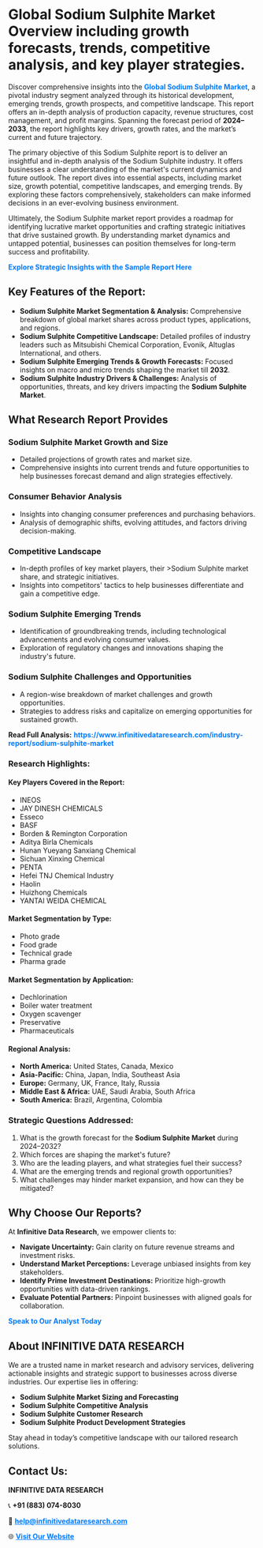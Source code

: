 <h1>Global Sodium Sulphite Market Overview including growth forecasts, trends, competitive analysis, and key player strategies.</h1>
<p>
Discover comprehensive insights into the 
<a href="https://www.infinitivedataresearch.com/industry-report/sodium-sulphite-market" rel="dofollow" style="color: #007BFF; text-decoration: none;"><strong>Global Sodium Sulphite Market</strong></a>, a pivotal industry segment analyzed through its historical development, emerging trends, growth prospects, and competitive landscape. This report offers an in-depth analysis of production capacity, revenue structures, cost management, and profit margins. Spanning the forecast period of <strong>2024–2033</strong>, the report highlights key drivers, growth rates, and the market’s current and future trajectory.
</p>
<p>
The primary objective of this Sodium Sulphite report is to deliver an insightful and in-depth analysis of the Sodium Sulphite industry. It offers businesses a clear understanding of the market's current dynamics and future outlook. The report dives into essential aspects, including market size, growth potential, competitive landscapes, and emerging trends. By exploring these factors comprehensively, stakeholders can make informed decisions in an ever-evolving business environment.
</p>
<p>
Ultimately, the Sodium Sulphite market report provides a roadmap for identifying lucrative market opportunities and crafting strategic initiatives that drive sustained growth. By understanding market dynamics and untapped potential, businesses can position themselves for long-term success and profitability.
</p>
<p>
<a href="https://www.infinitivedataresearch.com/request-sample/reportId=105921" style="color: #007BFF; text-decoration: none;"><strong>Explore Strategic Insights with the Sample Report Here</strong></a>
</p>

<h2>Key Features of the Report:</h2>
<ul>
<li><strong>Sodium Sulphite Market Segmentation & Analysis:</strong> Comprehensive breakdown of global market shares across product types, applications, and regions.</li>
<li><strong>Sodium Sulphite Competitive Landscape:</strong> Detailed profiles of industry leaders such as Mitsubishi Chemical Corporation, Evonik, Altuglas International, and others.</li>
<li><strong>Sodium Sulphite Emerging Trends & Growth Forecasts:</strong> Focused insights on macro and micro trends shaping the market till <strong>2032</strong>.</li>
<li><strong>Sodium Sulphite Industry Drivers & Challenges:</strong> Analysis of opportunities, threats, and key drivers impacting the <strong>Sodium Sulphite Market</strong>.</li>
</ul>

<h2>What Research Report Provides</h2>
<h3>Sodium Sulphite Market Growth and Size</h3>
<ul>
<li>Detailed projections of growth rates and market size.</li>
<li>Comprehensive insights into current trends and future opportunities to help businesses forecast demand and align strategies effectively.</li>
</ul>

<h3>Consumer Behavior Analysis</h3>
<ul>
<li>Insights into changing consumer preferences and purchasing behaviors.</li>
<li>Analysis of demographic shifts, evolving attitudes, and factors driving decision-making.</li>
</ul>

<h3>Competitive Landscape</h3>
<ul>
<li>In-depth profiles of key market players, their >Sodium Sulphite market share, and strategic initiatives.</li>
<li>Insights into competitors' tactics to help businesses differentiate and gain a competitive edge.</li>
</ul>

<h3>Sodium Sulphite Emerging Trends</h3>
<ul>
<li>Identification of groundbreaking trends, including technological advancements and evolving consumer values.</li>
<li>Exploration of regulatory changes and innovations shaping the industry's future.</li>
</ul>

<h3>Sodium Sulphite Challenges and Opportunities</h3>
<ul>
<li>A region-wise breakdown of market challenges and growth opportunities.</li>
<li>Strategies to address risks and capitalize on emerging opportunities for sustained growth.</li>
</ul>
<p><strong>Read Full Analysis:</strong> <a href="https://www.infinitivedataresearch.com/industry-report/sodium-sulphite-market" rel="dofollow" style="color: #007BFF; text-decoration: none;"><strong>https://www.infinitivedataresearch.com/industry-report/sodium-sulphite-market</strong></a></p>
<h3>Research Highlights:</h3>
<h4>Key Players Covered in the Report:</h4>
<ul><li>INEOS</li><li>JAY DINESH CHEMICALS</li><li>Esseco</li><li>BASF</li><li>Borden &amp; Remington Corporation</li><li>Aditya Birla Chemicals</li><li>Hunan Yueyang Sanxiang Chemical</li><li>Sichuan Xinxing Chemical</li><li>PENTA</li><li>Hefei TNJ Chemical Industry</li><li>Haolin</li><li>Huizhong Chemicals</li><li>YANTAI WEIDA CHEMICAL</li></ul>
<h4>Market Segmentation by Type:</h4>
<ul><li>Photo grade</li><li>Food grade</li><li>Technical grade</li><li>Pharma grade</li></ul>
<h4>Market Segmentation by Application:</h4>
<ul><li>Dechlorination</li><li>Boiler water treatment</li><li>Oxygen scavenger</li><li>Preservative</li><li>Pharmaceuticals</li></ul>

<h4>Regional Analysis:</h4>
<ul>
<li><strong>North America:</strong> United States, Canada, Mexico</li>
<li><strong>Asia-Pacific:</strong> China, Japan, India, Southeast Asia</li>
<li><strong>Europe:</strong> Germany, UK, France, Italy, Russia</li>
<li><strong>Middle East & Africa:</strong> UAE, Saudi Arabia, South Africa</li>
<li><strong>South America:</strong> Brazil, Argentina, Colombia</li>
</ul>

<h3>Strategic Questions Addressed:</h3>
<ol>
<li>What is the growth forecast for the <strong>Sodium Sulphite Market</strong> during 2024–2032?</li>
<li>Which forces are shaping the market's future?</li>
<li>Who are the leading players, and what strategies fuel their success?</li>
<li>What are the emerging trends and regional growth opportunities?</li>
<li>What challenges may hinder market expansion, and how can they be mitigated?</li>
</ol>

<h2>Why Choose Our Reports?</h2>
<p>At <strong>Infinitive Data Research</strong>, we empower clients to:</p>
<ul>
<li><strong>Navigate Uncertainty:</strong> Gain clarity on future revenue streams and investment risks.</li>
<li><strong>Understand Market Perceptions:</strong> Leverage unbiased insights from key stakeholders.</li>
<li><strong>Identify Prime Investment Destinations:</strong> Prioritize high-growth opportunities with data-driven rankings.</li>
<li><strong>Evaluate Potential Partners:</strong> Pinpoint businesses with aligned goals for collaboration.</li>
</ul>
<p><a href="https://www.infinitivedataresearch.com/industry-report/sodium-sulphite-market" rel="dofollow" style="color: #007BFF; text-decoration: none;"><strong>Speak to Our Analyst Today</strong></a></p>

<h2>About INFINITIVE DATA RESEARCH</h2>
<p>We are a trusted name in market research and advisory services, delivering actionable insights and strategic support to businesses across diverse industries. Our expertise lies in offering:</p>
<ul>
<li><strong>Sodium Sulphite Market Sizing and Forecasting</strong></li>
<li><strong>Sodium Sulphite Competitive Analysis</strong></li>
<li><strong>Sodium Sulphite Customer Research</strong></li>
<li><strong>Sodium Sulphite Product Development Strategies</strong></li>
</ul>
<p>Stay ahead in today’s competitive landscape with our tailored research solutions.</p>

<h2>Contact Us:</h2>
<p><strong>INFINITIVE DATA RESEARCH</strong></p>
<p>📞 <strong>+91 (883) 074-8030</strong></p>
<p>📧 <strong><a href="mailto:help@infinitivedataresearch.com" style="color: #007BFF;">help@infinitivedataresearch.com</a></strong></p>
<p>🌐 <strong><a href="https://www.infinitivedataresearch.com" rel="dofollow" style="color: #007BFF;">Visit Our Website</a></strong></p>